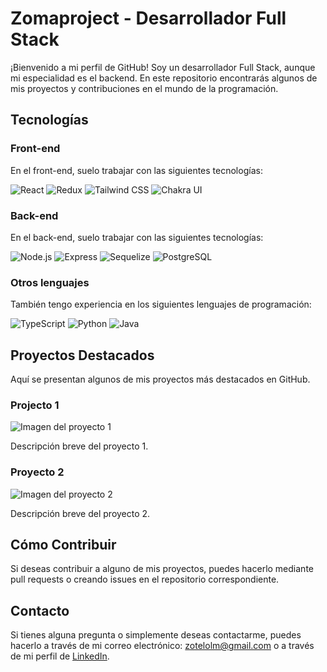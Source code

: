 # Zomaproject - Desarrollador Full Stack

¡Bienvenido a mi perfil de GitHub! Soy un desarrollador Full Stack, aunque mi especialidad es el backend. En este repositorio encontrarás algunos de mis proyectos y contribuciones en el mundo de la programación.

## Tecnologías

### Front-end

En el front-end, suelo trabajar con las siguientes tecnologías:

<p>
  <img alt="React" src="https://img.shields.io/badge/-React-61DAFB?logo=react&logoColor=white&style=flat-square" />
  <img alt="Redux" src="https://img.shields.io/badge/-Redux-764ABC?logo=redux&logoColor=white&style=flat-square" />
  <img alt="Tailwind CSS" src="https://img.shields.io/badge/-Tailwind_CSS-38B2AC?logo=tailwind-css&logoColor=white&style=flat-square" />
  <img alt="Chakra UI" src="https://img.shields.io/badge/-Chakra_UI-319795?logo=chakra-ui&logoColor=white&style=flat-square" />
</p>

### Back-end

En el back-end, suelo trabajar con las siguientes tecnologías:

<p>
  <img alt="Node.js" src="https://img.shields.io/badge/-Node.js-339933?logo=node.js&logoColor=white&style=flat-square" />
  <img alt="Express" src="https://img.shields.io/badge/-Express-000000?logo=express&logoColor=white&style=flat-square" />
  <img alt="Sequelize" src="https://img.shields.io/badge/-Sequelize-52B0E7?logo=sequelize&logoColor=white&style=flat-square" />
  <img alt="PostgreSQL" src="https://img.shields.io/badge/-PostgreSQL-336791?logo=postgresql&logoColor=white&style=flat-square" />
</p>

### Otros lenguajes

También tengo experiencia en los siguientes lenguajes de programación:

<p>
  <img alt="TypeScript" src="https://img.shields.io/badge/-TypeScript-3178C6?logo=typescript&logoColor=white&style=flat-square" />
  <img alt="Python" src="https://img.shields.io/badge/-Python-3776AB?logo=python&logoColor=white&style=flat-square" />
  <img alt="Java" src="https://img.shields.io/badge/-Java-007396?logo=java&logoColor=white&style=flat-square" />
</p>

## Proyectos Destacados

Aquí se presentan algunos de mis proyectos más destacados en GitHub.

### Projecto 1

![Imagen del proyecto 1](https://via.placeholder.com/500x200)

Descripción breve del proyecto 1.

### Proyecto 2

![Imagen del proyecto 2](https://via.placeholder.com/500x200)

Descripción breve del proyecto 2.

## Cómo Contribuir

Si deseas contribuir a alguno de mis proyectos, puedes hacerlo mediante pull requests o creando issues en el repositorio correspondiente.

## Contacto

Si tienes alguna pregunta o simplemente deseas contactarme, puedes hacerlo a través de mi correo electrónico: zotelolm@gmail.com o a través de mi perfil de [LinkedIn](https://www.linkedin.com/in/luis-m-zotelo/).
